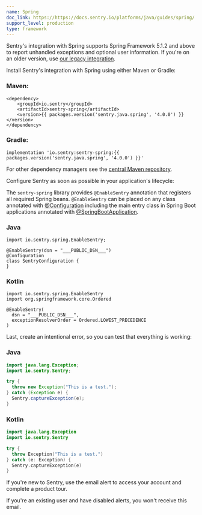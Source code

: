 ```yaml
---
name: Spring
doc_link: https://https://docs.sentry.io/platforms/java/guides/spring/
support_level: production
type: framework
---
```


<Alert level="info">
    Sentry's integration with Spring supports Spring Framework 5.1.2 and above to report unhandled exceptions and optional user information. If you're on an older version, use <a href=https://docs.sentry.io/platforms/java/guides/spring/legacy/>our legacy integration</a>.
</Alert>

Install Sentry's integration with Spring using either Maven or Gradle:

### Maven:

```
<dependency>
    <groupId>io.sentry</groupId>
    <artifactId>sentry-spring</artifactId>
    <version>{{ packages.version('sentry.java.spring', '4.0.0') }}</version>
</dependency>
```

### Gradle:

```
implementation 'io.sentry:sentry-spring:{{ packages.version('sentry.java.spring', '4.0.0') }}'
```

For other dependency managers see the [central Maven repository](https://search.maven.org/artifact/io.sentry/sentry-spring).

Configure Sentry as soon as possible in your application's lifecycle:

<Note>

The `sentry-spring` library provides `@EnableSentry` annotation that registers all required Spring beans. `@EnableSentry` can be placed on any class annotated with [@Configuration](https://docs.spring.io/spring-framework/docs/current/javadoc-api/org/springframework/context/annotation/Configuration.html) including the main entry class in Spring Boot applications annotated with [@SpringBootApplication](https://docs.spring.io/spring-boot/docs/current/api/org/springframework/boot/autoconfigure/SpringBootApplication.html).

</Note>

### Java

```
import io.sentry.spring.EnableSentry;

@EnableSentry(dsn = "___PUBLIC_DSN___")
@Configuration
class SentryConfiguration {
}
```

### Kotlin

```
import io.sentry.spring.EnableSentry
import org.springframework.core.Ordered

@EnableSentry(
  dsn = "___PUBLIC_DSN___",
  exceptionResolverOrder = Ordered.LOWEST_PRECEDENCE
)
```

Last, create an intentional error, so you can test that everything is working:

### Java

```java {tabTitle: Java}
import java.lang.Exception;
import io.sentry.Sentry;

try {
  throw new Exception("This is a test.");
} catch (Exception e) {
  Sentry.captureException(e);
}
```

### Kotlin

```kotlin
import java.lang.Exception
import io.sentry.Sentry

try {
  throw Exception("This is a test.")
} catch (e: Exception) {
  Sentry.captureException(e)
}
```

If you're new to Sentry, use the email alert to access your account and complete a product tour.

If you're an existing user and have disabled alerts, you won't receive this email.  
